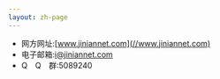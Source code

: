 ```yaml
---
layout: zh-page
---
```

- 网方网址:[www.jiniannet.com](//www.jiniannet.com)
- 电子邮箱:i@jiniannet.com
- Q　Q　群:5089240
